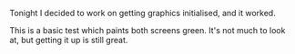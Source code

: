 Tonight I decided to work on getting graphics initialised, and it
worked.

This is a basic test which paints both screens green. It's not much to
look at, but getting it up is still great.